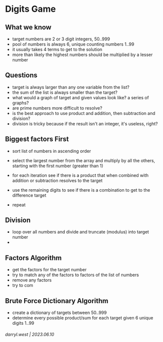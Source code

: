# Digits Game

## What we know

* target numbers are 2 or 3 digit integers, 50..999
* pool of numbers is always 6, unique counting numbers 1..99
* it usually takes 4 terms to get to the solution
* more than likely the highest numbers should be multiplied by a lesser number

## Questions

* target is always larger than any one variable from the list?
* the sum of the list is always smaller than the target?
* what would a graph of target and given values look like? a series of graphs?
* are prime numbers more difficult to resolve?
* is the best approach to use product and addition, then subtraction and division?
* division is tricky because if the result isn't an integer, it's useless, right?

## Biggest factors First

* sort list of numbers in ascending order
* select the largest number from the array and multiply by all the others, starting with the first number (greater than 1)

* for each iteration see if there is a product that when combined with addition or subtraction resolves to the target
* use the remaining digits to see if there is a combination to get to the difference target
* repeat

## Division

* loop over all numbers and divide and truncate (modulus) into target number
* 

## Factors Algorithm

* get the factors for the target number
* try to match any of the factors to factors of the list of numbers
* remove any factors
* try to com

## Brute Force Dictionary Algorithm

* create a dictionary of targets between 50..999
* determine every possible product/sum for each target given 6 unique digits 1..99



###### darryl.west | 2023.06.10
